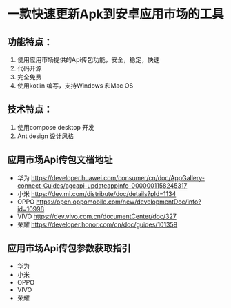 # 一款快速更新Apk到安卓应用市场的工具

## 功能特点：

1. 使用应用市场提供的Api传包功能，安全，稳定，快速
2. 代码开源
3. 完全免费
4. 使用kotlin 编写，支持Windows 和Mac OS

## 技术特点：

1. 使用compose desktop 开发
2. Ant design 设计风格

## 应用市场Api传包文档地址

- 华为 https://developer.huawei.com/consumer/cn/doc/AppGallery-connect-Guides/agcapi-updateappinfo-0000001158245317
- 小米 https://dev.mi.com/distribute/doc/details?pId=1134
- OPPO https://open.oppomobile.com/new/developmentDoc/info?id=10998
- VIVO https://dev.vivo.com.cn/documentCenter/doc/327
- 荣耀 https://developer.honor.com/cn/doc/guides/101359

## 应用市场Api传包参数获取指引

- 华为
- 小米
- OPPO
- VIVO
- 荣耀 
